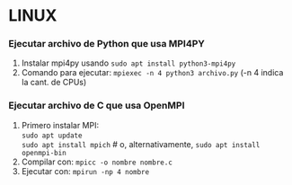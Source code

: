 # LINUX

### Ejecutar archivo de Python que usa MPI4PY

1) Instalar mpi4py usando `sudo apt install python3-mpi4py`
2) Comando para ejecutar: `mpiexec -n 4 python3 archivo.py` (-n 4 indica la cant. de CPUs)

### Ejecutar archivo de C que usa OpenMPI
1) Primero instalar MPI:<br>
`sudo apt update`<br>
`sudo apt install mpich`  # o, alternativamente, `sudo apt install openmpi-bin`
2) Compilar con: `mpicc -o nombre nombre.c`
3) Ejecutar con: `mpirun -np 4 nombre `
